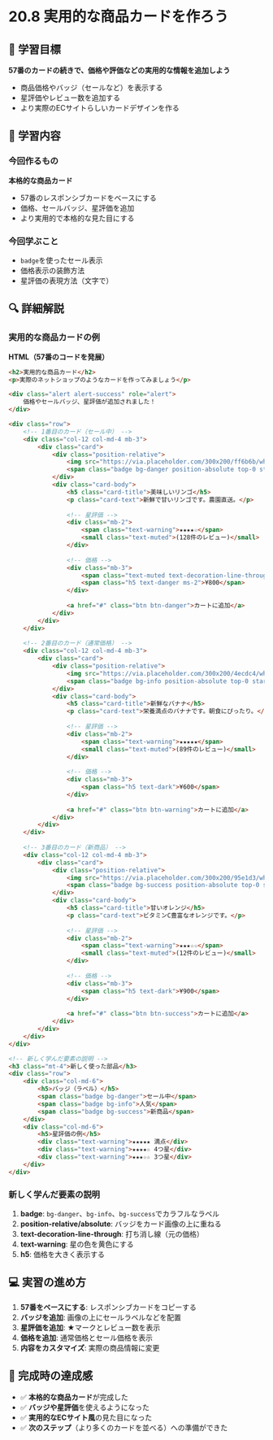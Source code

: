 # 20.8 実用的な商品カードを作ろう

## 🎯 学習目標

**57番のカードの続きで、価格や評価などの実用的な情報を追加しよう**

- 商品価格やバッジ（セールなど）を表示する
- 星評価やレビュー数を追加する
- より実際のECサイトらしいカードデザインを作る

## 📝 学習内容

### 今回作るもの

**本格的な商品カード**
- 57番のレスポンシブカードをベースにする
- 価格、セールバッジ、星評価を追加
- より実用的で本格的な見た目にする

### 今回学ぶこと

- `badge`を使ったセール表示
- 価格表示の装飾方法
- 星評価の表現方法（文字で）

## 🔍 詳細解説

### 実用的な商品カードの例

**HTML（57番のコードを発展）**
```html
<h2>実用的な商品カード</h2>
<p>実際のネットショップのようなカードを作ってみましょう</p>

<div class="alert alert-success" role="alert">
    価格やセールバッジ、星評価が追加されました！
</div>

<div class="row">
    <!-- 1番目のカード（セール中） -->
    <div class="col-12 col-md-4 mb-3">
        <div class="card">
            <div class="position-relative">
                <img src="https://via.placeholder.com/300x200/ff6b6b/white?text=商品1" class="card-img-top" alt="商品1">
                <span class="badge bg-danger position-absolute top-0 start-0 m-2">セール中</span>
            </div>
            <div class="card-body">
                <h5 class="card-title">美味しいリンゴ</h5>
                <p class="card-text">新鮮で甘いリンゴです。農園直送。</p>
                
                <!-- 星評価 -->
                <div class="mb-2">
                    <span class="text-warning">★★★★☆</span>
                    <small class="text-muted">(128件のレビュー)</small>
                </div>
                
                <!-- 価格 -->
                <div class="mb-3">
                    <span class="text-muted text-decoration-line-through">¥1,200</span>
                    <span class="h5 text-danger ms-2">¥800</span>
                </div>
                
                <a href="#" class="btn btn-danger">カートに追加</a>
            </div>
        </div>
    </div>
    
    <!-- 2番目のカード（通常価格） -->
    <div class="col-12 col-md-4 mb-3">
        <div class="card">
            <div class="position-relative">
                <img src="https://via.placeholder.com/300x200/4ecdc4/white?text=商品2" class="card-img-top" alt="商品2">
                <span class="badge bg-info position-absolute top-0 start-0 m-2">人気</span>
            </div>
            <div class="card-body">
                <h5 class="card-title">新鮮なバナナ</h5>
                <p class="card-text">栄養満点のバナナです。朝食にぴったり。</p>
                
                <!-- 星評価 -->
                <div class="mb-2">
                    <span class="text-warning">★★★★★</span>
                    <small class="text-muted">(89件のレビュー)</small>
                </div>
                
                <!-- 価格 -->
                <div class="mb-3">
                    <span class="h5 text-dark">¥600</span>
                </div>
                
                <a href="#" class="btn btn-warning">カートに追加</a>
            </div>
        </div>
    </div>
    
    <!-- 3番目のカード（新商品） -->
    <div class="col-12 col-md-4 mb-3">
        <div class="card">
            <div class="position-relative">
                <img src="https://via.placeholder.com/300x200/95e1d3/white?text=商品3" class="card-img-top" alt="商品3">
                <span class="badge bg-success position-absolute top-0 start-0 m-2">新商品</span>
            </div>
            <div class="card-body">
                <h5 class="card-title">甘いオレンジ</h5>
                <p class="card-text">ビタミンC豊富なオレンジです。</p>
                
                <!-- 星評価 -->
                <div class="mb-2">
                    <span class="text-warning">★★★☆☆</span>
                    <small class="text-muted">(12件のレビュー)</small>
                </div>
                
                <!-- 価格 -->
                <div class="mb-3">
                    <span class="h5 text-dark">¥900</span>
                </div>
                
                <a href="#" class="btn btn-success">カートに追加</a>
            </div>
        </div>
    </div>
</div>

<!-- 新しく学んだ要素の説明 -->
<h3 class="mt-4">新しく使った部品</h3>
<div class="row">
    <div class="col-md-6">
        <h5>バッジ（ラベル）</h5>
        <span class="badge bg-danger">セール中</span>
        <span class="badge bg-info">人気</span>
        <span class="badge bg-success">新商品</span>
    </div>
    <div class="col-md-6">
        <h5>星評価の例</h5>
        <div class="text-warning">★★★★★ 満点</div>
        <div class="text-warning">★★★★☆ 4つ星</div>
        <div class="text-warning">★★★☆☆ 3つ星</div>
    </div>
</div>
```

### 新しく学んだ要素の説明

1. **badge**: `bg-danger`、`bg-info`、`bg-success`でカラフルなラベル
2. **position-relative/absolute**: バッジをカード画像の上に重ねる
3. **text-decoration-line-through**: 打ち消し線（元の価格）
4. **text-warning**: 星の色を黄色にする
5. **h5**: 価格を大きく表示する

## 💻 実習の進め方

1. **57番をベースにする**: レスポンシブカードをコピーする
2. **バッジを追加**: 画像の上にセールラベルなどを配置
3. **星評価を追加**: ★マークとレビュー数を表示
4. **価格を追加**: 通常価格とセール価格を表示
5. **内容をカスタマイズ**: 実際の商品情報に変更

## 🎉 完成時の達成感

- ✅ **本格的な商品カード**が完成した
- ✅ **バッジや星評価**を使えるようになった
- ✅ **実用的なECサイト風**の見た目になった
- ✅ **次のステップ**（より多くのカードを並べる）への準備ができた